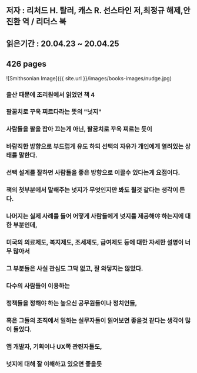 ## 저자 : 리처드 H. 탈러, 캐스 R. 선스타인 저,최정규 해제,안진환 역  / 리더스 북

## 읽은기간 : 20.04.23 ~ 20.04.25

## 426 pages

![Smithsonian Image]({{ site.url }}/images/books-images/nudge.jpg)

### 출산 때문에 조리원에서 읽었던 책 4

### 팔꿈치로 꾸욱 찌르다라는 뜻의 "넛지"

### 사람들을 팔을 잡아 끄는게 아닌, 팔꿈치로 꾸욱 찌르는 듯이

### 바람직한 방향으로 부드럽게 유도 하되 선택의 자유가 개인에게 열려있는 상태를 말한다.

### 선택 설계를 잘하면 사람들을 좋은 방향으로 이끌수 있다는게 요점이다.

### 책의 첫부분에서 말해주는 넛지가 무엇인지만 봐도 될것 같다는 생각이 든다.

### 나머지는 실제 사례를 들어 어떻게 사람들에게 넛지를 제공해야 하는지에 대한 부분인데,

### 미국의 의료제도, 복지제도, 조세제도, 급여제도 등에 대한 자세한 설명이 너무 많아서

### 그 부분들은 사실 관심도 그닥 없고, 잘 와닿지는 않았다.

### 다수의 사람들이 이용하는

### 정책들을 정해야 하는 높으신 공무원들이나 정치인들,

### 혹은 그들의 조직에서 일하는 실무자들이 읽어보면 좋을것 같다는 생각이 많이 들었다.

### 앱 개발자, 기획이나 UX쪽 관련자들도,

### 넛지에 대해 잘 이해하고 있으면 좋을듯
